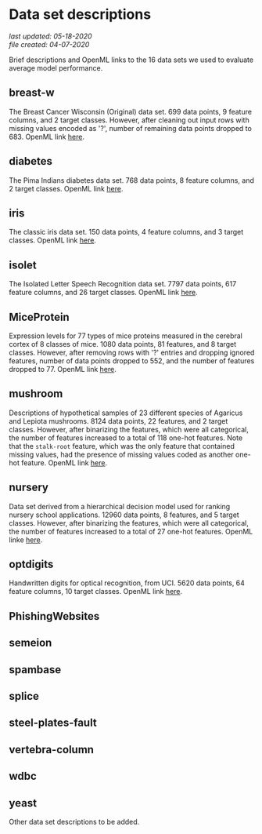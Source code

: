 # Data set descriptions

_last updated: 05-18-2020_  
_file created: 04-07-2020_

Brief descriptions and OpenML links to the 16 data sets we used to evaluate average model performance.

## breast-w

The Breast Cancer Wisconsin (Original) data set. 699 data points, 9 feature columns, and 2 target classes. However, after cleaning out input rows with missing values encoded as '?', number of remaining data points dropped to 683. OpenML link [here](https://www.openml.org/d/15).

## diabetes

The Pima Indians diabetes data set. 768 data points, 8 feature columns, and 2 target classes. OpenML link [here](https://www.openml.org/d/37).

## iris

The classic iris data set. 150 data points, 4 feature columns, and 3 target classes. OpenML link [here](https://www.openml.org/d/61).

## isolet

The Isolated Letter Speech Recognition data set. 7797 data points, 617 feature columns, and 26 target classes. OpenML link [here](https://www.openml.org/d/300).

## MiceProtein

Expression levels for 77 types of mice proteins measured in the cerebral cortex of 8 classes of mice. 1080 data points, 81 features, and 8 target classes. However, after removing rows with '?' entries and dropping ignored features, number of data points dropped to 552, and the number of features dropped to 77. OpenML link [here](https://www.openml.org/d/40966). 

## mushroom

Descriptions of hypothetical samples of 23 different species of Agaricus and Lepiota mushrooms. 8124 data points, 22 features, and 2 target classes. However, after binarizing the features, which were all categorical, the number of features increased to a total of 118 one-hot features. Note that the `stalk-root` feature, which was the only feature that contained missing values, had the presence of missing values coded as another one-hot feature. OpenML link [here](https://www.openml.org/d/24).

## nursery

Data set derived from a hierarchical decision model used for ranking nursery school applications. 12960 data points, 8 features, and 5 target classes. However, after binarizing the features, which were all categorical, the number of features increased to a total of 27 one-hot features. OpenML linke [here](https://www.openml.org/d/26).

## optdigits

Handwritten digits for optical recognition, from UCI. 5620 data points, 64 feature columns, 10 target classes. OpenML link [here](https://www.openml.org/d/28).

## PhishingWebsites

## semeion

## spambase

## splice

## steel-plates-fault

## vertebra-column

## wdbc

## yeast

Other data set descriptions to be added.

